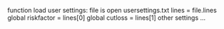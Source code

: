 function load user settings:
  file is open usersettings.txt
  lines = file.lines
  global riskfactor = lines[0]
  global cutloss = lines[1]
  other settings ...
  
 
